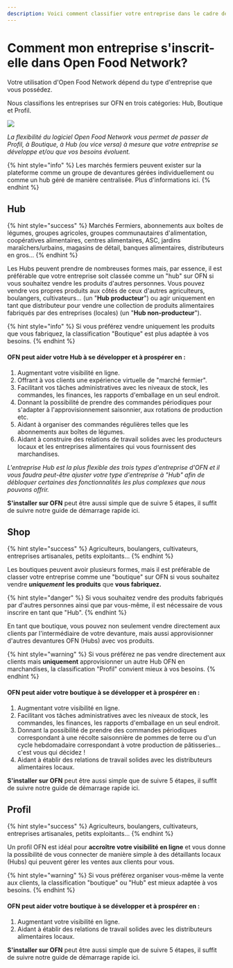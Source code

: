 ```yaml
---
description: Voici comment classifier votre entreprise dans le cadre de la plateforme OFN.
---
```


# Comment mon entreprise s'inscrit-elle dans Open Food Network?

Votre utilisation d'Open Food Network dépend du type d'entreprise que vous possédez.

Nous classifions les entreprises sur OFN en trois catégories: Hub, Boutique et Profil.

![](.gitbook/assets/l-flowchart%20%281%29.png)

_La flexibilité du logiciel Open Food Network vous permet de passer de Profil, à Boutique, à Hub \(ou vice versa\) à mesure que votre entreprise se développe et/ou que vos besoins évoluent._

{% hint style="info" %}
Les marchés fermiers peuvent exister sur la plateforme comme un groupe de devantures gérées individuellement ou comme un hub géré de manière centralisée. Plus d'informations ici.
{% endhint %}

## Hub

{% hint style="success" %}
Marchés Fermiers, abonnements aux boîtes de légumes, groupes agricoles, groupes communautaires d'alimentation, coopératives alimentaires, centres alimentaires, ASC, jardins maraîchers/urbains, magasins de détail, banques alimentaires, distributeurs en gros...
{% endhint %}

Les Hubs peuvent prendre de nombreuses formes mais, par essence, il est préférable que votre entreprise soit classée comme un "hub" sur OFN si vous souhaitez vendre les produits d'autres personnes. Vous pouvez vendre vos propres produits aux côtés de ceux d'autres agriculteurs, boulangers, cultivateurs... \(un "**Hub producteur**"\) ou agir uniquement en tant que distributeur pour vendre une collection de produits alimentaires fabriqués par des entreprises \(locales\) \(un "**Hub non-producteur**"\).

{% hint style="info" %}
Si vous préférez vendre uniquement les produits que vous fabriquez, la classification "Boutique" est plus adaptée à vos besoins.
{% endhint %}

#### OFN peut aider votre Hub à se développer et à prospérer en :

1. Augmentant votre visibilité en ligne. 
2. Offrant à vos clients une expérience virtuelle de "marché fermier". 
3. Facilitant vos tâches administratives avec les niveaux de stock, les commandes, les finances, les rapports d'emballage en un seul endroit. 
4. Donnant la possibilité de prendre des commandes périodiques pour s'adapter à l'approvisionnement saisonnier, aux rotations de production etc. 
5. Aidant à organiser des commandes régulières telles que les abonnements aux boîtes de légumes. 
6. Aidant à construire des relations de travail solides avec les producteurs locaux et les entreprises alimentaires qui vous fournissent des marchandises.

_L'entreprise Hub est la plus flexible des trois types d'entreprise d'OFN et il vous faudra peut-être ajuster votre type d'entreprise à "Hub" afin de débloquer certaines des fonctionnalités les plus complexes que nous pouvons offrir._

**S'installer sur OFN** peut être aussi simple que de suivre 5 étapes, il suffit de suivre notre guide de démarrage rapide ici.

## Shop

{% hint style="success" %}
Agriculteurs, boulangers, cultivateurs, entreprises artisanales, petits exploitants...
{% endhint %}

Les boutiques peuvent avoir plusieurs formes, mais il est préférable de classer votre entreprise comme une "boutique" sur OFN si vous souhaitez vendre _**uniquement**_ **les produits** que **vous fabriquez.**

{% hint style="danger" %}
Si vous souhaitez vendre des produits fabriqués par d'autres personnes ainsi que par vous-même, il est nécessaire de vous inscrire en tant que "Hub".
{% endhint %}

En tant que boutique, vous pouvez non seulement vendre directement aux clients par l'intermédiaire de votre devanture, mais aussi approvisionner d'autres devantures OFN \(Hubs\) avec vos produits.

{% hint style="warning" %}
Si vous préférez ne pas vendre directement aux clients mais **uniquement** approvisionner un autre Hub OFN en marchandises, la classification "Profil" convient mieux à vos besoins.
{% endhint %}

#### OFN peut aider votre boutique à se développer et à prospérer en :

1. Augmentant votre visibilité en ligne. 
2. Facilitant vos tâches administratives avec les niveaux de stock, les commandes, les finances, les rapports d'emballage en un seul endroit. 
3. Donnant la possibilité de prendre des commandes périodiques correspondant à une récolte saisonnière de pommes de terre ou d'un cycle hebdomadaire correspondant à votre production de pâtisseries... c'est vous qui décidez ! 
4. Aidant à établir des relations de travail solides avec les distributeurs alimentaires locaux.

**S'installer sur OFN** peut être aussi simple que de suivre 5 étapes, il suffit de suivre notre guide de démarrage rapide ici.

## Profil

{% hint style="success" %}
Agriculteurs, boulangers, cultivateurs, entreprises artisanales, petits exploitants...
{% endhint %}



Un profil OFN est idéal pour **accroître votre visibilité en ligne** et vous donne la possibilité de vous connecter de manière simple à des détaillants locaux \(Hubs\) qui peuvent gérer les ventes aux clients pour vous.

{% hint style="warning" %}
Si vous préférez organiser vous-même la vente aux clients, la classification "boutique" ou "Hub" est mieux adaptée à vos besoins.
{% endhint %}

#### OFN peut aider votre boutique à se développer et à prospérer en :

1. Augmentant votre visibilité en ligne.
2. Aidant à établir des relations de travail solides avec les distributeurs alimentaires locaux.

**S'installer sur OFN** peut être aussi simple que de suivre 5 étapes, il suffit de suivre notre guide de démarrage rapide ici.

